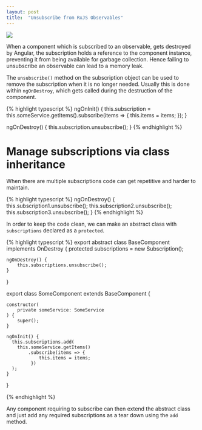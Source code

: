 ```yaml
---
layout: post
title:  "Unsubscribe from RxJS Observables"
---
```


![](/rmb/assets/rxjsng.png)

When a component which is subscribed to an observable, gets destroyed by Angular, the subscription holds a reference to the component instance, preventing it from being available for garbage collection. Hence failing to unsubscribe an observable can lead to a memory leak.

The `unsubscribe()` method on the subscription object can be used to remove the subscription when it is no longer needed. Usually this is done within `ngOnDestroy`, which gets called during the destruction of the component.
 
{% highlight typescript %}
ngOnInit() {
  this.subscription = this.someService.getItems().subscribe(items => {
    this.items = items;
  });
}

ngOnDestroy() {
  this.subscription.unsubscribe();
}
{% endhighlight %}

# Manage subscriptions via class inheritance

When there are multiple subscriptions code can get repetitive and harder to maintain.

{% highlight typescript %}
ngOnDestroy() {
  this.subscription1.unsubscribe();
  this.subscription2.unsubscribe();
  this.subscription3.unsubscribe();
}
{% endhighlight %}

In order to keep the code clean, we can make an abstract class with `subscriptions` declared as a `protected`. 

{% highlight typescript %}
export abstract class BaseComponent implements OnDestroy {
    protected subscriptions = new Subscription();
    
    ngOnDestroy() {
        this.subscriptions.unsubscribe();
    }
}

export class SomeComponent extends BaseComponent {

    constructor(
        private someService: SomeService
    ) {
        super();
    }

    ngOnInit() {
      this.subscriptions.add(
        this.someService.getItems()
            .subscribe(items => {
                this.items = items;
             })
      );
    }
}

{% endhighlight %}

Any component requiring to subscribe can then extend the abstract class and just add any required subscriptions as a tear down using the `add` method.